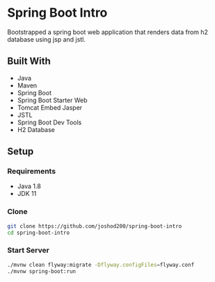 # Spring Boot Intro
Bootstrapped a spring boot web application that renders data from h2 database using jsp and jstl.

## Built With
* Java
* Maven
* Spring Boot
* Spring Boot Starter Web
* Tomcat Embed Jasper
* JSTL
* Spring Boot Dev Tools
* H2 Database

## Setup

### Requirements
* Java 1.8
* JDK 11

### Clone
```bash
git clone https://github.com/joshod200/spring-boot-intro
cd spring-boot-intro
```

### Start Server
```bash
./mvnw clean flyway:migrate -Dflyway.configFiles=flyway.conf
./mvnw spring-boot:run
```